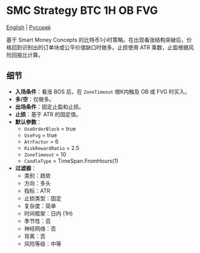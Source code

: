 # SMC Strategy BTC 1H OB FVG
[English](README.md) | [Русский](README_ru.md)

基于 Smart Money Concepts 的比特币1小时策略。在出现看涨结构突破后，价格回到识别出的订单块或公平价值缺口时做多。止损使用 ATR 乘数，止盈根据风险回报比计算。

## 细节

- **入场条件**：看涨 BOS 后，在 `ZoneTimeout` 根K内触及 OB 或 FVG 时买入。
- **多/空**：仅做多。
- **出场条件**：固定止盈和止损。
- **止损**：基于 ATR 的固定值。
- **默认参数**：
  - `UseOrderBlock` = true
  - `UseFvg` = true
  - `AtrFactor` = 6
  - `RiskRewardRatio` = 2.5
  - `ZoneTimeout` = 10
  - `CandleType` = TimeSpan.FromHours(1)
- **过滤器**：
  - 类别：趋势
  - 方向：多头
  - 指标：ATR
  - 止损类型：固定
  - 复杂度：简单
  - 时间框架：日内 (1H)
  - 季节性：否
  - 神经网络：否
  - 背离：否
  - 风险等级：中等
